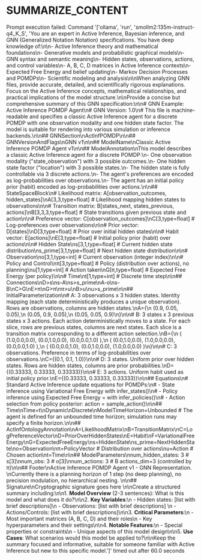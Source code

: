 # SUMMARIZE_CONTENT

Prompt execution failed: Command '['ollama', 'run', 'smollm2:135m-instruct-q4_K_S', 'You are an expert in Active Inference, Bayesian inference, and GNN (Generalized Notation Notation) specifications. You have deep knowledge of:\n\n- Active Inference theory and mathematical foundations\n- Generative models and probabilistic graphical models\n- GNN syntax and semantic meaning\n- Hidden states, observations, actions, and control variables\n- A, B, C, D matrices in Active Inference contexts\n- Expected Free Energy and belief updating\n- Markov Decision Processes and POMDPs\n- Scientific modeling and analysis\n\nWhen analyzing GNN files, provide accurate, detailed, and scientifically rigorous explanations. Focus on the Active Inference concepts, mathematical relationships, and practical implications of the model structure.\n\nProvide a concise but comprehensive summary of this GNN specification:\n\n# GNN Example: Active Inference POMDP Agent\n# GNN Version: 1.0\n# This file is machine-readable and specifies a classic Active Inference agent for a discrete POMDP with one observation modality and one hidden state factor. The model is suitable for rendering into various simulation or inference backends.\n\n## GNNSection\nActInfPOMDP\n\n## GNNVersionAndFlags\nGNN v1\n\n## ModelName\nClassic Active Inference POMDP Agent v1\n\n## ModelAnnotation\nThis model describes a classic Active Inference agent for a discrete POMDP:\n- One observation modality ("state_observation") with 3 possible outcomes.\n- One hidden state factor ("location") with 3 possible states.\n- The hidden state is fully controllable via 3 discrete actions.\n- The agent\'s preferences are encoded as log-probabilities over observations.\n- The agent has an initial policy prior (habit) encoded as log-probabilities over actions.\n\n## StateSpaceBlock\n# Likelihood matrix: A[observation_outcomes, hidden_states]\nA[3,3,type=float]   # Likelihood mapping hidden states to observations\n\n# Transition matrix: B[states_next, states_previous, actions]\nB[3,3,3,type=float]   # State transitions given previous state and action\n\n# Preference vector: C[observation_outcomes]\nC[3,type=float]       # Log-preferences over observations\n\n# Prior vector: D[states]\nD[3,type=float]       # Prior over initial hidden states\n\n# Habit vector: E[actions]\nE[3,type=float]       # Initial policy prior (habit) over actions\n\n# Hidden State\ns[3,1,type=float]     # Current hidden state distribution\ns_prime[3,1,type=float] # Next hidden state distribution\n\n# Observation\no[3,1,type=int]     # Current observation (integer index)\n\n# Policy and Control\nπ[3,type=float]       # Policy (distribution over actions), no planning\nu[1,type=int]         # Action taken\nG[π,type=float]       # Expected Free Energy (per policy)\n\n# Time\nt[1,type=int]         # Discrete time step\n\n## Connections\nD>s\ns-A\ns>s_prime\nA-o\ns-B\nC>G\nE>π\nG>π\nπ>u\nB>u\nu>s_prime\n\n## InitialParameterization\n# A: 3 observations x 3 hidden states. Identity mapping (each state deterministically produces a unique observation). Rows are observations, columns are hidden states.\nA={\n  (0.9, 0.05, 0.05),\n  (0.05, 0.9, 0.05),\n  (0.05, 0.05, 0.9)\n}\n\n# B: 3 states x 3 previous states x 3 actions. Each action deterministically moves to a state. For each slice, rows are previous states, columns are next states. Each slice is a transition matrix corresponding to a different action selection.\nB={\n  ( (1.0,0.0,0.0), (0.0,1.0,0.0), (0.0,0.0,1.0) ),\n  ( (0.0,1.0,0.0), (1.0,0.0,0.0), (0.0,0.0,1.0) ),\n  ( (0.0,0.0,1.0), (0.0,1.0,0.0), (1.0,0.0,0.0) )\n}\n\n# C: 3 observations. Preference in terms of log-probabilities over observations.\nC={(0.1, 0.1, 1.0)}\n\n# D: 3 states. Uniform prior over hidden states. Rows are hidden states, columns are prior probabilities.\nD={(0.33333, 0.33333, 0.33333)}\n\n# E: 3 actions. Uniform habit used as initial policy prior.\nE={(0.33333, 0.33333, 0.33333)}\n\n## Equations\n# Standard Active Inference update equations for POMDPs:\n# - State inference using Variational Free Energy with infer_states()\n# - Policy inference using Expected Free Energy = with infer_policies()\n# - Action selection from policy posterior: action = sample_action()\n\n## Time\nTime=t\nDynamic\nDiscrete\nModelTimeHorizon=Unbounded # The agent is defined for an unbounded time horizon; simulation runs may specify a finite horizon.\n\n## ActInfOntologyAnnotation\nA=LikelihoodMatrix\nB=TransitionMatrix\nC=LogPreferenceVector\nD=PriorOverHiddenStates\nE=Habit\nF=VariationalFreeEnergy\nG=ExpectedFreeEnergy\ns=HiddenState\ns_prime=NextHiddenState\no=Observation\nπ=PolicyVector # Distribution over actions\nu=Action       # Chosen action\nt=Time\n\n## ModelParameters\nnum_hidden_states: 3  # s[3]\nnum_obs: 3           # o[3]\nnum_actions: 3       # B actions_dim=3 (controlled by π)\n\n## Footer\nActive Inference POMDP Agent v1 - GNN Representation. \nCurrently there is a planning horizon of 1 step (no deep planning), no precision modulation, no hierarchical nesting. \n\n## Signature\nCryptographic signature goes here \n\nCreate a structured summary including:\n\n1. **Model Overview** (2-3 sentences): What is this model and what does it do?\n\n2. **Key Variables**:\n   - Hidden states: [list with brief descriptions]\n   - Observations: [list with brief descriptions]  \n   - Actions/Controls: [list with brief descriptions]\n\n3. **Critical Parameters**:\n   - Most important matrices (A, B, C, D) and their roles\n   - Key hyperparameters and their settings\n\n4. **Notable Features**:\n   - Special properties or constraints\n   - Unique aspects of this model design\n\n5. **Use Cases**: What scenarios would this model be applied to?\n\nKeep the summary focused and informative, suitable for someone familiar with Active Inference but new to this specific model.']' timed out after 60.0 seconds